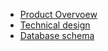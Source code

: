 - [Product Overvoew](docs/product.md)
- [Technical design](docs/technical_design.md)
- [Database schema](docs/database_design.md)